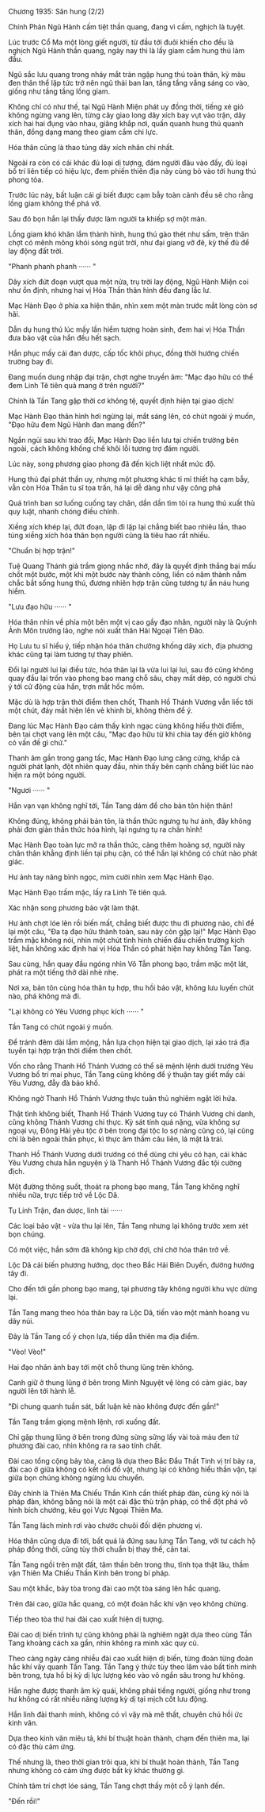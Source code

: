 




Chương 1935: Săn hung (2/2)


Chính Phản Ngũ Hành cấm tiệt thần quang, đang vì cấm, nghịch là tuyệt.

Lúc trước Cổ Ma một lòng giết người, từ đầu tới đuôi khiến cho đều là nghịch Ngũ Hành thần quang, ngày nay thì là lấy giam cầm hung thú làm đầu.

Ngũ sắc lưu quang trong nháy mắt tràn ngập hung thú toàn thân, kỳ màu đen thân thể lập tức trở nên ngũ thải ban lan, tầng tầng vầng sáng co vào, giống như tầng tầng lồng giam.

Không chỉ có như thế, tại Ngũ Hành Miện phát uy đồng thời, tiếng xé gió không ngừng vang lên, từng cây giao long dây xích bay vụt vào trận, dây xích hai hai đụng vào nhau, giăng khắp nơi, quấn quanh hung thú quanh thân, đồng dạng mang theo giam cầm chi lực.

Hóa thân cũng là thao túng dây xích nhân chi nhất.

Ngoài ra còn có cái khác đủ loại dị tượng, đám người đâu vào đấy, đủ loại bố trí liên tiếp có hiệu lực, đem phiến thiên địa này cùng bỏ vào tới hung thú phong tỏa.

Trước lúc này, bất luận cái gì biết được cạm bẫy toàn cảnh đều sẽ cho rằng lồng giam không thể phá vỡ.

Sau đó bọn hắn lại thấy được làm người ta khiếp sợ một màn.

Lồng giam khó khăn lắm thành hình, hung thú gào thét như sấm, trên thân chợt có mênh mông khói sóng ngút trời, như đại giang vỡ đê, kỳ thế đủ để lay động đất trời.

"Phanh phanh phanh ······ "

Dây xích đứt đoạn vượt qua một nửa, trụ trời lay động, Ngũ Hành Miện coi như ổn định, nhưng hai vị Hóa Thần thân hình đều đang lắc lư.

Mạc Hành Đạo ở phía xa hiện thân, nhìn xem một màn trước mắt lòng còn sợ hãi.

Dẫn dụ hung thú lúc mấy lần hiểm tượng hoàn sinh, đem hai vị Hóa Thần đưa bảo vật của hắn đều hết sạch.

Hắn phục mấy cái đan dược, cấp tốc khôi phục, đồng thời hướng chiến trường bay đi.

Đang muốn dung nhập đại trận, chợt nghe truyền âm: "Mạc đạo hữu có thể đem Linh Tê tiên quả mang ở trên người?"

Chính là Tần Tang gặp thời cơ không tệ, quyết định hiện tại giao dịch!

Mạc Hành Đạo thân hình hơi ngừng lại, mắt sáng lên, có chút ngoài ý muốn, "Đạo hữu đem Ngũ Hành đan mang đến?"

Ngắn ngủi sau khi trao đổi, Mạc Hành Đạo liền lưu tại chiến trường bên ngoài, cách không khống chế khôi lỗi tương trợ đám người.

Lúc này, song phương giao phong đã đến kịch liệt nhất mức độ.

Hung thú đại phát thần uy, nhưng một phương khác tỉ mỉ thiết hạ cạm bẫy, vẫn còn Hóa Thần tu sĩ tọa trấn, há lại dễ dàng như vậy công phá

Quá trình ban sơ luống cuống tay chân, dần dần tìm tòi ra hung thú xuất thủ quy luật, nhanh chóng điều chỉnh.

Xiềng xích khép lại, đứt đoạn, lặp đi lặp lại chẳng biết bao nhiêu lần, thao túng xiềng xích hóa thân bọn người cũng là tiêu hao rất nhiều.

"Chuẩn bị hợp trận!"

Tuệ Quang Thánh giả trầm giọng nhắc nhở, đây là quyết định thắng bại mấu chốt một bước, một khi một bước này thành công, liền có năm thành nắm chắc bắt sống hung thú, đương nhiên hợp trận cũng tương tự ẩn náu hung hiểm.

"Lưu đạo hữu ······ "

Hóa thân nhìn về phía một bên một vị cao gầy đạo nhân, người này là Quỳnh Ảnh Môn trưởng lão, nghe nói xuất thân Hải Ngoại Tiên Đảo.

Họ Lưu tu sĩ hiểu ý, tiếp nhận hóa thân chưởng khống dây xích, địa phương khác cũng tại làm tương tự thay phiên.

Đổi lại người lui lại điều tức, hóa thân lại là vừa lui lại lui, sau đó cũng không quay đầu lại trốn vào phong bạo mang chỗ sâu, chạy mất dép, có người chú ý tới cử động của hắn, trợn mắt hốc mồm.

Mặc dù là hợp trận thời điểm then chốt, Thanh Hồ Thánh Vương vẫn liếc tới một chút, đáy mắt hiện lên vẻ khinh bỉ, không thèm để ý.

Đang lúc Mạc Hành Đạo cảm thấy kinh ngạc cùng không hiểu thời điểm, bên tai chợt vang lên một câu, "Mạc đạo hữu từ khi chia tay đến giờ không có vấn đề gì chứ."

Thanh âm gần trong gang tấc, Mạc Hành Đạo lưng căng cứng, khắp cả người phát lạnh, đột nhiên quay đầu, nhìn thấy bên cạnh chẳng biết lúc nào hiện ra một bóng người.

"Ngươi ······ "

Hắn vạn vạn không nghĩ tới, Tần Tang dám để cho bản tôn hiện thân!

Không đúng, không phải bản tôn, là thần thức ngưng tụ hư ảnh, đây không phải đơn giản thần thức hóa hình, lại ngưng tụ ra chân hình!

Mạc Hành Đạo toàn lực mở ra thần thức, càng thêm hoảng sợ, người này chân thân khẳng định liền tại phụ cận, có thể hắn lại không có chút nào phát giác.

Hư ảnh tay nâng bình ngọc, mỉm cười nhìn xem Mạc Hành Đạo.

Mạc Hành Đạo trầm mặc, lấy ra Linh Tê tiên quả.

Xác nhận song phương bảo vật làm thật.

Hư ảnh chợt lóe lên rồi biến mất, chẳng biết được thu đi phương nào, chỉ để lại một câu, "Đa tạ đạo hữu thành toàn, sau này còn gặp lại!" Mạc Hành Đạo trầm mặc không nói, nhìn một chút tình hình chiến đấu chiến trường kịch liệt, hắn không xác định hai vị Hóa Thần có phát hiện hay không Tần Tang.

Sau cùng, hắn quay đầu ngóng nhìn Vô Tẫn phong bạo, trầm mặc một lát, phát ra một tiếng thở dài nhè nhẹ.

Nơi xa, bản tôn cùng hóa thân tụ hợp, thu hồi bảo vật, không lưu luyến chút nào, phá không mà đi.

"Lại không có Yêu Vương phục kích ······ "

Tần Tang có chút ngoài ý muốn.

Để tránh đêm dài lắm mộng, hắn lựa chọn hiện tại giao dịch, lại xảo trá địa tuyển tại hợp trận thời điểm then chốt.

Vốn cho rằng Thanh Hồ Thánh Vương có thể sẽ mệnh lệnh dưới trướng Yêu Vương bố trí mai phục, Tần Tang cũng không để ý thuận tay giết mấy cái Yêu Vương, đẫy đà bảo khố.

Không ngờ Thanh Hồ Thánh Vương thực tuân thủ nghiêm ngặt lời hứa.

Thật tình không biết, Thanh Hồ Thánh Vương tuy có Thánh Vương chi danh, cũng không Thánh Vương chi thực. Kỳ sát tính quá nặng, vừa không sự ngoại vụ, Đông Hải yêu tộc ở bên trong đại tộc lo sợ nàng cũng có, lại cũng chỉ là bên ngoài thần phục, kì thực âm thầm câu liên, lá mặt lá trái.

Thanh Hồ Thánh Vương dưới trướng có thể dùng chi yêu có hạn, cái khác Yêu Vương chưa hẳn nguyện ý là Thanh Hồ Thánh Vương đắc tội cường địch.

Một đường thông suốt, thoát ra phong bạo mang, Tần Tang không nghĩ nhiều nữa, trực tiếp trở về Lộc Dã.

Tụ Linh Trận, đan dược, linh tài ······

Các loại bảo vật - vừa thu lại lên, Tần Tang nhưng lại không trước xem xét bọn chúng.

Có một việc, hắn sớm đã không kịp chờ đợi, chỉ chờ hóa thân trở về.

Lộc Dã cải biến phương hướng, dọc theo Bắc Hải Biên Duyến, đường hướng tây đi.

Cho đến tới gần phong bạo mang, tại phương tây không người khu vực dừng lại.

Tần Tang mang theo hóa thân bay ra Lộc Dã, tiến vào một mảnh hoang vu dãy núi.

Đây là Tần Tang cố ý chọn lựa, tiếp dẫn thiên ma địa điểm.

"Vèo! Vèo!"

Hai đạo nhân ảnh bay tới một chỗ thung lũng trên không.

Canh giữ ở thung lũng ở bên trong Minh Nguyệt vệ lòng có cảm giác, bay người lên tới hành lễ.

"Đi chung quanh tuần sát, bất luận kẻ nào không được đến gần!"

Tần Tang trầm giọng mệnh lệnh, rơi xuống đất.

Chỉ gặp thung lũng ở bên trong đứng sừng sững lấy vài toà màu đen tứ phương đài cao, nhìn không ra ra sao tính chất.

Đài cao tổng cộng bảy tòa, càng là dựa theo Bắc Đẩu Thất Tinh vị trí bày ra, đài cao ở giữa không có kết nối đồ vật, nhưng lại có không hiểu thần vận, tại giữa bọn chúng không ngừng lưu chuyển.

Đây chính là Thiên Ma Chiếu Thần Kinh cần thiết pháp đàn, cùng kỳ nói là pháp đàn, không bằng nói là một cái đặc thù trận pháp, có thể đột phá vô hình bích chướng, kêu gọi Vực Ngoại Thiên Ma.

Tần Tang lách mình rơi vào chước chuôi đối diện phương vị.

Hóa thân cũng dựa đi tới, bất quá là đứng sau lưng Tần Tang, với tư cách hộ pháp đồng thời, cũng tùy thời chuẩn bị thay thế, cản tai.

Tần Tang ngồi trên mặt đất, tâm thần bên trong thu, tĩnh tọa thật lâu, thầm vận Thiên Ma Chiếu Thần Kinh bên trong bí pháp.

Sau một khắc, bảy tòa trong đài cao một tòa sáng lên hắc quang.

Trên đài cao, giữa hắc quang, có một đoàn hắc khí vặn vẹo không chừng.

Tiếp theo tòa thứ hai đài cao xuất hiện dị tượng.

Đài cao dị biến trình tự cũng không phải là nghiêm ngặt dựa theo cùng Tần Tang khoảng cách xa gần, nhìn không ra minh xác quy củ.

Theo càng ngày càng nhiều đài cao xuất hiện dị biến, từng đoàn từng đoàn hắc khí vây quanh Tần Tang. Tần Tang ý thức tùy theo lâm vào bất tỉnh minh bên trong, tựa hồ bị kỳ dị lực lượng kéo vào vô ngần sâu trong hư không.

Hắn nghe được thanh âm kỳ quái, không phải tiếng người, giống như trong hư không có rất nhiều năng lượng kỳ dị tại mịch cốt lưu động.

Hắn linh đài thanh minh, không có vì vậy mà mê thất, chuyên chú hồi ức kinh văn.

Dựa theo kinh văn miêu tả, khi bí thuật hoàn thành, chạm đến thiên ma, lại có đặc thù cảm ứng.

Thế nhưng là, theo thời gian trôi qua, khi bí thuật hoàn thành, Tần Tang nhưng không có cảm ứng được bất kỳ khác thường gì.

Chính tâm trí chợt lóe sáng, Tần Tang chợt thấy một cỗ ý lạnh đến.

"Đến rồi!"




